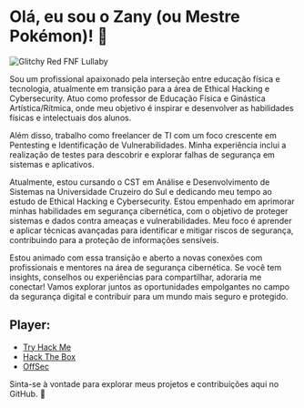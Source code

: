 # Olá, eu sou o Zany (ou Mestre Pokémon)! 👋

![Glitchy Red FNF Lullaby](https://media1.tenor.com/m/OsHFrEsthG4AAAAd/glitchy-red-fnf-lullaby.gif)

Sou um profissional apaixonado pela interseção entre educação física e tecnologia, atualmente em transição para a área de Ethical Hacking e Cybersecurity. Atuo como professor de Educação Física e Ginástica Artística/Rítmica, onde meu objetivo é inspirar e desenvolver as habilidades físicas e intelectuais dos alunos.

Além disso, trabalho como freelancer de TI com um foco crescente em Pentesting e Identificação de Vulnerabilidades. Minha experiência inclui a realização de testes para descobrir e explorar falhas de segurança em sistemas e aplicativos.

Atualmente, estou cursando o CST em Análise e Desenvolvimento de Sistemas na Universidade Cruzeiro do Sul e dedicando meu tempo ao estudo de Ethical Hacking e Cybersecurity. Estou empenhado em aprimorar minhas habilidades em segurança cibernética, com o objetivo de proteger sistemas e dados contra ameaças e vulnerabilidades. Meu foco é aprender e aplicar técnicas avançadas para identificar e mitigar riscos de segurança, contribuindo para a proteção de informações sensíveis.

Estou animado com essa transição e aberto a novas conexões com profissionais e mentores na área de segurança cibernética. Se você tem insights, conselhos ou experiências para compartilhar, adoraria me conectar! Vamos explorar juntos as oportunidades empolgantes no campo da segurança digital e contribuir para um mundo mais seguro e protegido.

## Player:
- [Try Hack Me](https://tryhackme.com)
- [Hack The Box](https://www.hackthebox.com)
- [OffSec](https://www.offensive-security.com)

Sinta-se à vontade para explorar meus projetos e contribuições aqui no GitHub. 🚀

